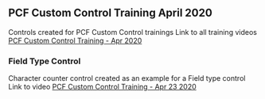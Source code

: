 ## PCF Custom Control Training April 2020
Controls created for PCF Custom Control trainings
Link to all training videos [PCF Custom Control Training - Apr 2020](https://www.youtube.com/playlist?list=PLqJfvq4Fy1P5TgPGm8Ny_legkZUk5BfyV)

### Field Type Control
Character counter control created as an example for a Field type control
Link to video [PCF Custom Control Training - Apr 23 2020](https://youtu.be/o3OW6UW-RMI)